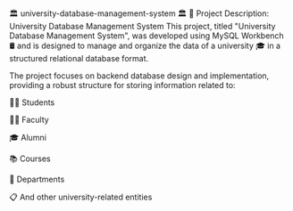 🏛️ university-database-management-system 🏛️
📘 Project Description: University Database Management System
This project, titled "University Database Management System", was developed using MySQL Workbench 🛢️ and is designed to manage and organize the data of a university 🎓 in a structured relational database format.

The project focuses on backend database design and implementation, providing a robust structure for storing information related to:

👨‍🎓 Students

👩‍🏫 Faculty

🎓 Alumni

📚 Courses

🏢 Departments

📋 And other university-related entities
